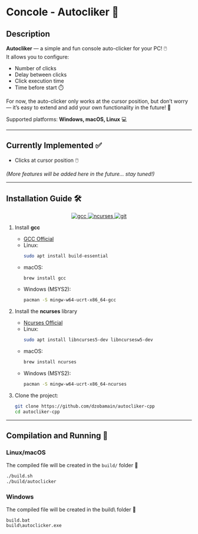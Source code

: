 # Concole - Autocliker 🎯

## Description

**Autocliker** — a simple and fun console auto-clicker for your PC! 🖱️  
It allows you to configure:

- Number of clicks  
- Delay between clicks  
- Click execution time  
- Time before start ⏱️  

For now, the auto-clicker only works at the cursor position, but don’t worry — it’s easy to extend and add your own functionality in the future! 🚀  

Supported platforms: **Windows, macOS, Linux** 💻

---

## Currently Implemented ✅

- Clicks at cursor position 🖱️  

*(More features will be added here in the future… stay tuned!)*

---

## Installation Guide 🛠️

<p align="center">
    <a href="https://gcc.gnu.org/">
        <img src="https://img.shields.io/badge/install-gcc-blue" alt="gcc">
    </a>
    <a href="https://invisible-island.net/ncurses/">
        <img src="https://img.shields.io/badge/install-ncurses-orange" alt="ncurses">
    </a>
    <a href="https://git-scm.com/">
        <img src="https://img.shields.io/badge/install-git-red" alt="git">
    </a>
</p>

1. Install **gcc**  
    - [GCC Official](https://gcc.gnu.org/)  
    - Linux: 
      ```bash
      sudo apt install build-essential
      ```
    - macOS: 
      ```bash
      brew install gcc
      ```
    - Windows (MSYS2):
      ```bash
      pacman -S mingw-w64-ucrt-x86_64-gcc
      ```

2. Install the **ncurses** library  
    - [Ncurses Official](https://invisible-island.net/ncurses/)  
    - Linux:
      ```bash
      sudo apt install libncurses5-dev libncursesw5-dev
      ```
    - macOS:
      ```bash
      brew install ncurses
      ```
    - Windows (MSYS2):
      ```bash
      pacman -S mingw-w64-ucrt-x86_64-ncurses
      ```

3. Clone the project:
    ```bash
    git clone https://github.com/dzobamain/autocliker-cpp
    cd autocliker-cpp
    ```

---

## Compilation and Running 🚀

### Linux/macOS

The compiled file will be created in the `build/` folder 🎉

```bash
./build.sh
./build/autoclicker
```

### Windows

The compiled file will be created in the build\ folder 🎉

```
build.bat
build\autoclicker.exe
```
